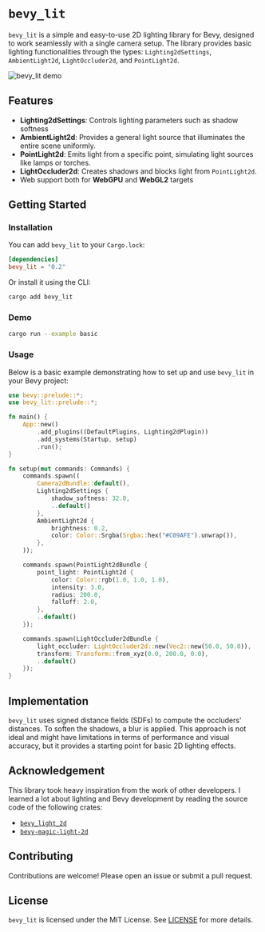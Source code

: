 # `bevy_lit`

`bevy_lit` is a simple and easy-to-use 2D lighting library for Bevy, designed to work seamlessly with a single camera setup. The library provides basic lighting functionalities through the types: `Lighting2dSettings`, `AmbientLight2d`, `LightOccluder2d`, and `PointLight2d`.

![bevy_lit demo](https://github.com/malbernaz/bevy_lit/blob/main/static/demo.png)

## Features

- **Lighting2dSettings**: Controls lighting parameters such as shadow softness
- **AmbientLight2d**: Provides a general light source that illuminates the entire scene uniformly.
- **PointLight2d**: Emits light from a specific point, simulating light sources like lamps or torches.
- **LightOccluder2d**: Creates shadows and blocks light from `PointLight2d`.
- Web support both for **WebGPU** and **WebGL2** targets

## Getting Started

### Installation

You can add `bevy_lit` to your `Cargo.lock`:

```toml
[dependencies]
bevy_lit = "0.2"
```

Or install it using the CLI:

```sh
cargo add bevy_lit
```

### Demo

```sh
cargo run --example basic
```

### Usage

Below is a basic example demonstrating how to set up and use `bevy_lit` in your Bevy project:

```rust
use bevy::prelude::*;
use bevy_lit::prelude::*;

fn main() {
    App::new()
        .add_plugins((DefaultPlugins, Lighting2dPlugin))
        .add_systems(Startup, setup)
        .run();
}

fn setup(mut commands: Commands) {
    commands.spawn((
        Camera2dBundle::default(),
        Lighting2dSettings {
            shadow_softness: 32.0,
            ..default()
        },
        AmbientLight2d {
            brightness: 0.2,
            color: Color::Srgba(Srgba::hex("#C09AFE").unwrap()),
        },
    ));

    commands.spawn(PointLight2dBundle {
        point_light: PointLight2d {
            color: Color::rgb(1.0, 1.0, 1.0),
            intensity: 3.0,
            radius: 200.0,
            falloff: 2.0,
        },
        ..default()
    });

    commands.spawn(LightOccluder2dBundle {
        light_occluder: LightOccluder2d::new(Vec2::new(50.0, 50.0)),
        transform: Transform::from_xyz(0.0, 200.0, 0.0),
        ..default()
    });
}
```

## Implementation

`bevy_lit` uses signed distance fields (SDFs) to compute the occluders' distances. To soften the shadows, a blur is applied. This approach is not ideal and might have limitations in terms of performance and visual accuracy, but it provides a starting point for basic 2D lighting effects.

## Acknowledgement

This library took heavy inspiration from the work of other developers. I learned a lot about lighting and Bevy development by reading the source code of the following crates:

- [`bevy_light_2d`](https://github.com/jgayfer/bevy_light_2d)
- [`bevy-magic-light-2d`](https://github.com/zaycev/bevy-magic-light-2d)

## Contributing

Contributions are welcome! Please open an issue or submit a pull request.

## License

`bevy_lit` is licensed under the MIT License. See [LICENSE](LICENSE) for more details.
